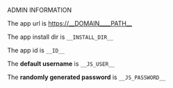 ADMIN INFORMATION

The app url is <https://__DOMAIN____PATH__>

The app install dir is `__INSTALL_DIR__`

The app id is `__ID__`

The **default username** is `__JS_USER__`

The **randomly generated password** is `__JS_PASSWORD__`
